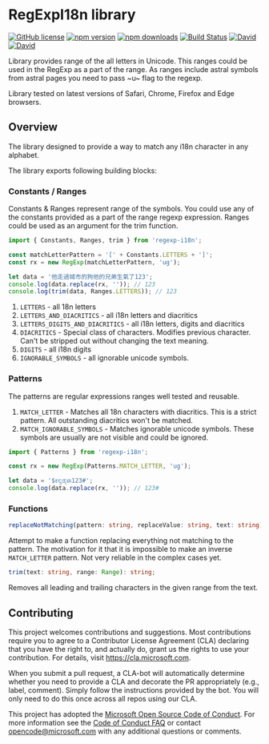 # RegExpI18n library

[![GitHub license](https://img.shields.io/badge/license-MIT-blue.svg?style=flat-square)](https://github.com/Microsoft/regexp-i18n/blob/master/LICENSE) [![npm version](https://img.shields.io/npm/v/regexp-i18n.svg?style=flat-square)](https://www.npmjs.com/package/regexp-i18n) [![npm downloads](https://img.shields.io/npm/dm/regexp-i18n.svg?style=flat-square)](https://www.npmjs.com/package/regexp-i18n) [![Build Status](https://img.shields.io/travis/Microsoft/regexp-i18n/master.svg?style=flat-square)](https://travis-ci.org/Microsoft/regexp-i18n) [![David](https://img.shields.io/david/Microsoft/regexp-i18n.svg?style=flat-square)](https://github.com/Microsoft/regexp-i18n) [![David](https://img.shields.io/david/dev/Microsoft/regexp-i18n.svg?style=flat-square)](https://github.com/Microsoft/regexp-i18n)

Library provides range of the all letters in Unicode.
This ranges could be used in the RegExp as a part of the range. As ranges include astral symbols from astral pages you need to pass ~u~ flag to the regexp.

Library tested on latest versions of Safari, Chrome, Firefox and Edge browsers.

## Overview

The library designed to provide a way to match any i18n character in any alphabet.

The library exports following building blocks:

### Constants / Ranges

Constants & Ranges represent range of the symbols. You could use any of the constants provided as a part of the range regexp expression. Ranges could be used as an argument for the trim function.

```typescript
import { Constants, Ranges, trim } from 'regexp-i18n';

const matchLetterPattern = '[' + Constants.LETTERS + ']';
const rx = new RegExp(matchLetterPattern, 'ug');

let data = '他走過城市的狗他的兄弟生氣了123';
console.log(data.replace(rx, '')); // 123
console.log(trim(data, Ranges.LETTERS)); // 123
```

1. `LETTERS` - all 18n letters
1. `LETTERS_AND_DIACRITICS` - all i18n letters and diacritics
1. `LETTERS_DIGITS_AND_DIACRITICS` - all i18n letters, digits and diacritics
1. `DIACRITICS` - Special class of characters. Modifies previous character. Can't be stripped out without changing the text meaning.
1. `DIGITS` - all i18n digits
1. `IGNORABLE_SYMBOLS` - all ignorable unicode symbols.

### Patterns

The patterns are regular expressions ranges well tested and reusable.

1. `MATCH_LETTER` - Matches all 18n characters with diacritics. This is a strict pattern. All outstanding diacritics won't be matched.
1. `MATCH_IGNORABLE_SYMBOLS` - Matches ignorable unicode symbols. These symbols are usually are not visible and could be ignored.

```typescript
import { Patterns } from 'regexp-i18n';

const rx = new RegExp(Patterns.MATCH_LETTER, 'ug');

let data = '$ಕನ್ನಡೈಈ123#';
console.log(data.replace(rx, '')); // 123#
```

### Functions

```typescript
replaceNotMatching(pattern: string, replaceValue: string, text: string): string;
```

Attempt to make a function replacing everything not matching to the pattern.
The motivation for it that it is impossible to make an inverse `MATCH_LETTER` pattern.
Not very reliable in the complex cases yet.

```typescript
trim(text: string, range: Range): string;
```

Removes all leading and trailing characters in the given range from the text.

## Contributing

This project welcomes contributions and suggestions.  Most contributions require you to agree to a
Contributor License Agreement (CLA) declaring that you have the right to, and actually do, grant us
the rights to use your contribution. For details, visit https://cla.microsoft.com.

When you submit a pull request, a CLA-bot will automatically determine whether you need to provide
a CLA and decorate the PR appropriately (e.g., label, comment). Simply follow the instructions
provided by the bot. You will only need to do this once across all repos using our CLA.

This project has adopted the [Microsoft Open Source Code of Conduct](https://opensource.microsoft.com/codeofconduct/).
For more information see the [Code of Conduct FAQ](https://opensource.microsoft.com/codeofconduct/faq/) or
contact [opencode@microsoft.com](mailto:opencode@microsoft.com) with any additional questions or comments.
